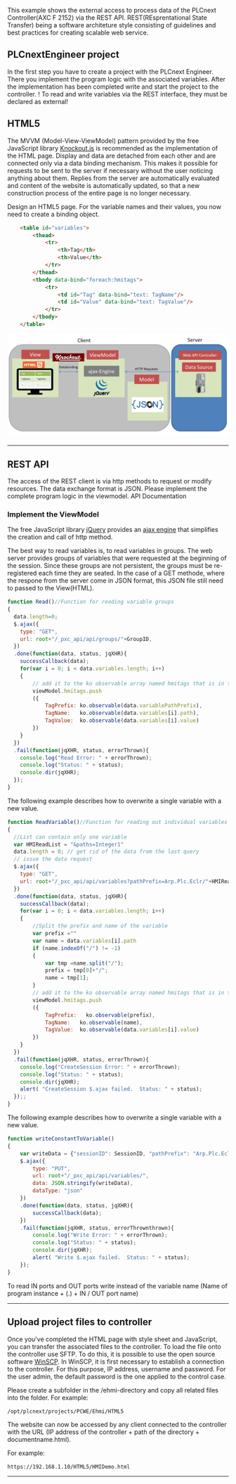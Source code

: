 This example shows the external access to process data of the PLCnext Controller(AXC F 2152) via the REST API.
REST(REsprentational State Transfer) being a software architeture style consisting of guidelines and best practices for creating scalable web service.

## PLCnextEngineer project
In the first step you have to create a project with the PLCnext Engineer. There you implement the program logic with the associated variables.
After the implementation has been completed write and start the project to the controller.
! To read and write variables via the REST interface, they must be declared as external!

## HTML5 
The MVVM (Model-View-ViewModel) pattern provided by the free JavaScript library [Knockout.js](https://knockoutjs.com) is recommended as the implementation of the HTML page. Display and data are detached from each other and are connected only via a data binding mechanism. This makes it possible for requests to be sent to the server if necessary without the user noticing anything about them. Replies from the server are automatically evaluated and content of the website is automatically updated, so that a new construction process of the entire page is no longer necessary.

Design an HTML5 page. For the variable names and their values, you now need to create a binding object. 

```html
    <table id="variables">
		<thead>
			<tr>
				<th>Tag</th>
				<th>Value</th>
			</tr>
		</thead>
		<tbody data-bind="foreach:hmitags">
			<tr>
				<td id="Tag" data-bind="text: TagName"/>
				<td id="Value" data-bind="text: TagValue"/>
			</tr>
		</tbody>
	</table> 
```
![Project `Knockout.js](/Architecture/Knockoutjs.png)

----
## REST API
The access of the REST client is via http methods to request or modify resources. The data exchange format is JSON. Please implement the complete program logic in the viewmodel.
API Documentation

### Implement the ViewModel
The free JavaScript library [jQuery](https://jquery.com) provides an [ajax engine](api.jquery.com/jquery.ajax/) that simplifies the creation and call of http method.

The best way to read variables is, to read variables in groups. The web server provides groups of variables that were requested at the beginning of the session. Since these groups are not persistent, the groups must be re-registered each time they are seated.
In the case of a GET methode, where the respone from the server come in JSON format, this JSON file still need to passed to the View(HTML). 

```JavaScript
function Read()//Function for reading variable groups
{
  data.length=0;
  $.ajax({
    type: "GET",
    url: root+"/_pxc_api/api/groups/"+GroupID,
  })
  .done(function(data, status, jqXHR){
    successCallback(data);
    for(var i = 0; i < data.variables.length; i++)
    {
        // add it to the ko observable array named hmitags that is in the viewmodel
        viewModel.hmitags.push
        ({
            TagPrefix: ko.observable(data.variablePathPrefix),
            TagName:   ko.observable(data.variables[i].path),
            TagValue:  ko.observable(data.variables[i].value)
        })
    }
  })
  .fail(function(jqXHR, status, errorThrown){
    console.log("Read Error: " + errorThrown);
    console.log("Status: " + status);
    console.dir(jqXHR);
  });
}
```
The following example describes how to overwrite a single variable with a new value.
```JavaScript
function ReadVariable()//Function for reading out individual variables
{
  //List can contain only one variable
  var HMIReadList = "&paths=Integer1"
  data.length = 0; // get rid of the data from the last query
  // issue the data request
  $.ajax({
    type: "GET",
    url: root+"/_pxc_api/api/variables?pathPrefix=Arp.Plc.Eclr/"+HMIReadList,
  })
  .done(function(data, status, jqXHR){
    successCallback(data);
    for(var i = 0; i < data.variables.length; i++)
    {
        //Split the prefix and name of the variable
        var prefix =""
        var name = data.variables[i].path
        if (name.indexOf("/") != -1)
        {
            var tmp =name.split("/");
            prefix = tmp[0]+"/";
            name = tmp[1];
        }
        // add it to the ko observable array named hmitags that is in the viewmodel
        viewModel.hmitags.push
        ({
            TagPrefix:   ko.observable(prefix),
            TagName:   ko.observable(name),
            TagValue:  ko.observable(data.variables[i].value)
        })
    }
  })
  .fail(function(jqXHR, status, errorThrown){
    console.log("CreateSession Error: " + errorThrown);
    console.log("Status: " + status);
    console.dir(jqXHR);
    alert( "CreateSession $.ajax failed.  Status: " + status);
  });;
}
```

The following example describes how to overwrite a single variable with a new value.
```JavaScript
function writeConstantToVariable()
{
    var writeData = {"sessionID": SessionID, "pathPrefix": "Arp.Plc.Eclr/", "variables": [ { "path": viewModel.VarName(), "value": viewModel.ConstantValue(), "valueType": "Constant" } ]};
	$.ajax({
        type: "PUT",
        url: root+"/_pxc_api/api/variables/",
	    data: JSON.stringify(writeData),
	    dataType: "json"
    })
    .done(function(data, status, jqXHR){
        successCallback(data);
    })
    .fail(function(jqXHR, status, errorThrownthrown){
        console.log("Write Error: " + errorThrown);
        console.log("Status: " + status);
        console.dir(jqXHR);
		alert( "Write $.ajax failed.  Status: " + status);
    });
}
```
To read IN ports and OUT ports write instead of the variable name (Name of program instance + (.) + IN / OUT port name)

----
## Upload project files to controller
Once you've completed the HTML page with style sheet and JavaScript, you can transfer the associated files to the controller.
To load the file onto the controller use SFTP. To do this, it is possible to use the open source software [WinSCP](https://winscp.net/). 
In WinSCP, it is first necessary to establish a connection to the controller. For this purpose, IP address, username and password. For the user admin, the default password is the one applied to the control case.

Please create a subfolder in the /ehmi-directory and copy all related files into the folder. 
For example:
```
/opt/plcnext/projects/PCWE/Ehmi/HTML5
```

The website can now be accessed by any client connected to the controller with the URL (IP address of the controller + path of the directory + documentname.html). 

For example:
```
https://192.168.1.10/HTML5/HMIDemo.html
```
----